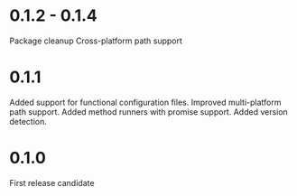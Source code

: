 # 0.1.2 - 0.1.4
Package cleanup
Cross-platform path support

# 0.1.1
Added support for functional configuration files.
Improved multi-platform path support.
Added method runners with promise support.
Added version detection.

# 0.1.0
First release candidate